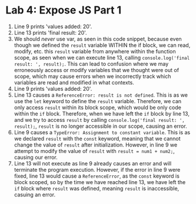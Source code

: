 # Lab 4: Expose JS Part 1

1. Line 9 prints 'values added: 20'.
2. Line 13 prints 'final result: 20'.
3. We should *never* use var, as seen in this code snippet, because even though we defined the `result` variable WITHIN the if block, we can read, modify, etc. this `result` variable from anywhere within the function scope, as seen when we can execute line 13, calling `console.log('final result: ', result);`. This can lead to confusion where we may erroneously access or modify variables that we thought were out of scope, which may cause errors when we incorrectly track which variables are read and modified in what contexts.
4. Line 9 prints 'values added: 20'.
5. Line 13 causes a `ReferenceError: result is not defined`. This is as we use the `let` keyword to define the `result` variable. Therefore, we can only access `result` within its block scope, which would be only code within the `if` block. Therefore, when we have left the `if` block by line 13, and we try to access `result` by calling `console.log('final result: ', result);`, `result` is no longer accessible in our scope, causing an error.
6. Line 9 causes a `TypeError: Assignment to constant variable`. This is as we declared `result` with the `const` keyword, meaning that we cannot change the value of `result` after initialization. However, in line 9 we attempt to modify the value of `result` with `result = num1 + num2;`, causing our error.
7. Line 13 will not execute as line 9 already causes an error and will terminate the program execution. However, if the error in line 9 were fixed, line 13 would cause a `ReferenceError`, as the `const` keyword is block scoped, so by the time we have reached line 13, we have left the `if` block where `result` was defined, meaning `result` is inaccessible, casuing an error.
